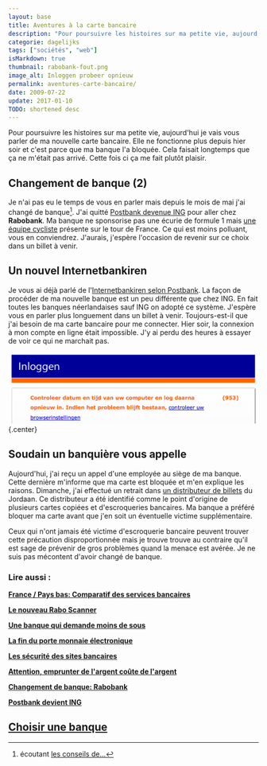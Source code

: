```yaml
---
layout: base
title: Aventures à la carte bancaire
description: "Pour poursuivre les histoires sur ma petite vie, aujourd'hui je vais vous parler de ma nouvelle carte bancaire. Elle ne fonctionne plus depuis hier soir et c'es"
categorie: dagelijks
tags: ["sociétés", "web"]
isMarkdown: true
thumbnail: rabobank-fout.png
image_alt: Inloggen probeer opnieuw
permalink: aventures-carte-bancaire/
date: 2009-07-22
update: 2017-01-10
TODO: shortened desc
---
```


Pour poursuivre les histoires sur ma petite vie, aujourd'hui je vais vous parler de ma nouvelle carte bancaire. Elle ne fonctionne plus depuis hier soir et c'est parce que ma banque l'a bloquée. Cela faisait longtemps que ça ne m'était pas arrivé. Cette fois ci ça me fait plutôt plaisir.

## Changement de banque (2)

Je n'ai pas eu le temps de vous en parler mais depuis le mois de mai j'ai changé de banque[^1]. J'ai quitté [Postbank devenue ING](/postbank-devient-ing-officielement) pour aller chez **Rabobank**. Ma banque ne sponsorise pas une écurie de formule 1 mais [une équipe cycliste](/equipe-rabobank) présente sur le tour de France. Ce qui est moins polluant, vous en conviendrez. J'aurais, j'espère l'occasion de revenir sur ce choix dans un billet à venir.

## Un nouvel Internetbankiren

Je vous ai déjà parlé de l'[Internetbankiren selon Postbank](/internetbankiren-experience). La façon de procéder de ma nouvelle banque est un peu différente que chez ING. En fait toutes les banques néerlandaises sauf ING on adopté ce système. J'espère vous en parler plus longuement dans un billet à venir. Toujours-est-il que j'ai besoin de ma carte bancaire pour me connecter. Hier soir, la connexion à mon compte en ligne était impossible. J'y ai perdu des heures à essayer de voir ce qui ne marchait pas.

![Inloggen probeer opnieuw](rabobank-fout.png){.center}

## Soudain un banquière  vous appelle

Aujourd'hui, j'ai reçu un appel d'une employée au siège de ma banque. Cette dernière m'informe que ma carte est bloquée et m'en explique les raisons. Dimanche, j'ai effectué un retrait dans [un distributeur de billets](/choisir-une-banque) du Jordaan. Ce distributeur a été identifié comme le point d'origine de plusieurs cartes copiées et d'escroqueries bancaires. Ma banque a préféré bloquer ma carte avant que j'en soit un éventuelle victime supplémentaire. 

Ceux qui n'ont jamais été victime d'escroquerie bancaire peuvent trouver cette précaution disproportionnée mais je trouve trouve au contraire qu'il est sage de prévenir de gros problèmes quand la menace est avérée. Je ne suis pas mécontent d'avoir changé de banque.


### Lire aussi :
 **[France / Pays bas: Comparatif des services bancaires](/france-pays-bas-comparatif-des-services-bancaires)**

 **[Le nouveau Rabo Scanner](/nouveau-Rabo-Scanner)**

 **[Une banque qui demande moins de sous](/une-banque-qui-demande-moins-de-sous)**

 **[La fin du porte monnaie électronique](/Porte-monnaie-electronique-la-fin-du-Chipknip)**

 **[Les sécurité des sites bancaires](/la-securite-des-sites-bancaires)**

 **[Attention, emprunter de l'argent coûte de l'argent](/emprunter-de-l-argent-coute-de-l-argent)**

 **[Changement de banque: Rabobank](/changement-de-banque-rabobank)**

 **[Postbank devient ING](/postbank-devient-ing-officielement)**

 **[Choisir une banque](/choisir-une-banque)**
---
[^1]: écoutant [les conseils de...](/changement-de-banque)
<!-- post notes:
http://www.volkskrant.nl/archief_gratis/article583292.ece/ABN_Amro_en_Rabobank_azen_op_het_hockeyveld
http://www.dutchcowboys.nl/crossmedia/10293
http://narrativebranding.files.wordpress.com/2009/06/274617506_5_ghki.jpeg
--->
